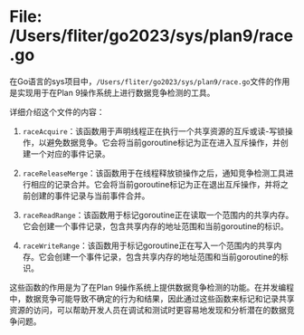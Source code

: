 # File: /Users/fliter/go2023/sys/plan9/race.go

在Go语言的sys项目中，`/Users/fliter/go2023/sys/plan9/race.go`文件的作用是实现用于在Plan 9操作系统上进行数据竞争检测的工具。

详细介绍这个文件的内容：

1. `raceAcquire`：该函数用于声明线程正在执行一个共享资源的互斥或读-写锁操作，以避免数据竞争。它会将当前goroutine标记为正在进入互斥操作，并创建一个对应的事件记录。

2. `raceReleaseMerge`：该函数用于在线程释放锁操作之后，通知竞争检测工具进行相应的记录合并。它会将当前goroutine标记为正在退出互斥操作，并将之前创建的事件记录与当前事件合并。

3. `raceReadRange`：该函数用于标记goroutine正在读取一个范围内的共享内存。它会创建一个事件记录，包含共享内存的地址范围和当前goroutine的标识。

4. `raceWriteRange`：该函数用于标记goroutine正在写入一个范围内的共享内存。它会创建一个事件记录，包含共享内存的地址范围和当前goroutine的标识。

这些函数的作用是为了在Plan 9操作系统上提供数据竞争检测的功能。在并发编程中，数据竞争可能导致不确定的行为和结果，因此通过这些函数来标记和记录共享资源的访问，可以帮助开发人员在调试和测试时更容易地发现和分析潜在的数据竞争问题。

